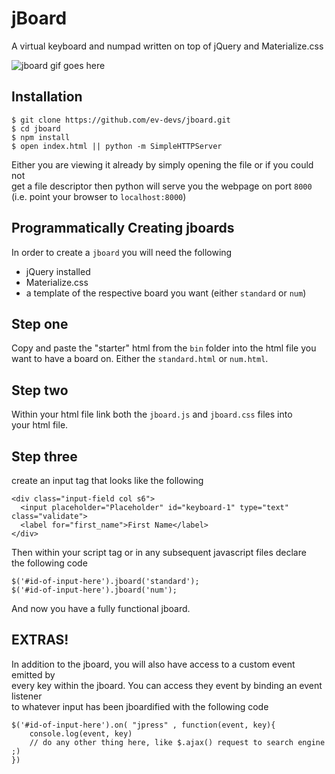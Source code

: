 # jBoard
A virtual keyboard and numpad written on top of jQuery and Materialize.css

![jboard gif goes here](jboard.gif)

## Installation
	$ git clone https://github.com/ev-devs/jboard.git
	$ cd jboard
	$ npm install
	$ open index.html || python -m SimpleHTTPServer

Either you are viewing it already by simply opening the file or if you could not  
get a file descriptor then python will serve you the webpage on port `8000`  
(i.e. point your browser to `localhost:8000`)

## Programmatically Creating jboards

In order to create a `jboard` you will need the following

 * jQuery installed
 * Materialize.css
 * a template of the respective board you want (either `standard` or `num`)

## Step one

Copy and paste the "starter" html from the `bin` folder into the html file you  
want to have a board on. Either the  `standard.html` or `num.html`.

## Step two

Within your html file link both the `jboard.js` and `jboard.css` files into   
your html file.

## Step three

create an input tag that looks like the following

	<div class="input-field col s6">
	  <input placeholder="Placeholder" id="keyboard-1" type="text" class="validate">
	  <label for="first_name">First Name</label>
	</div>

Then within your script tag or in any subsequent javascript files declare   
the following code

	$('#id-of-input-here').jboard('standard');
	$('#id-of-input-here').jboard('num');

And now you have a fully functional jboard.

## EXTRAS!

In addition to the jboard, you will also have access to a custom event emitted by  
every key within the jboard. You can access they event by binding an event listener  
to whatever input has been jboardified with the following code

	$('#id-of-input-here').on( "jpress" , function(event, key){
		console.log(event, key)
		// do any other thing here, like $.ajax() request to search engine ;)
	})
